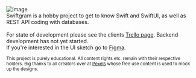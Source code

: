 ![image](https://user-images.githubusercontent.com/48943807/191544803-817105a1-8529-42cd-9aad-0842af3fb3ba.png)</br>
Swiftgram is a hobby project to get to know Swift and SwiftUI, as well as REST API coding with databases.
</br><br/>
For state of development please see the clients [Trello page](https://trello.com/b/EXcVFmkn/swiftgram-client). Backend development has not yet started.<br/>
If you're interested in the UI sketch go to [Figma](https://www.figma.com/proto/aojSAyqTbrkbcIo2SFdRvZ/Swiftgram).


<sub>This project is purely educational.
All content rights etc. remain with their respective holders. Big thanks to all creators over at [Pexels](https://www.pexels.com) whose free use content is used to mock up the designs.